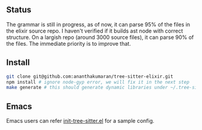 ## Status

The grammar is still in progress, as of now, it can parse 95% of the
files in the elixir source repo. I haven't verified if it builds ast
node with correct structure. On a largish repo (around 3000 source
files), it can parse 90% of the files. The immediate priority is to
improve that.

## Install

```bash
git clone git@github.com:ananthakumaran/tree-sitter-elixir.git
npm install # ignore node-gyp error, we will fix it in the next step
make generate # this should generate dynamic libraries under ~/.tree-sitter/bin/{elixir.so, elixir.so.dSYM}
```

## Emacs

Emacs users can refer
[init-tree-sitter.el](https://gist.github.com/ananthakumaran/ed91ef5a7bbf679cdf13e8a65ea54abe)
for a sample config.


